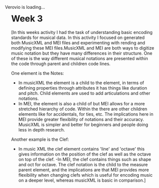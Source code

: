 <!DOCTYPE html>
<html lang="en">
<head>
    <meta charset="utf-8">
    <title>My Piece in Verovio</title>
    <style>
    html, body {
        width: 100%;
        height: 100%;
        margin: 0;
    }
    .header {
        padding: 20px;
        height:80px;
    }
    #app {
        height: auto;
        width: 100%;
        position: absolute;
        top: 80px;
        bottom: 0;
    }
    </style>
</head>
<body>
    <div class="header"><h1>Week 3</h1>
        <p>[In this weeks activity I had the task of understanding basic encoding standards for musical data. In this activity I focused on generated both MusicXML and MEI files and experimenting with rending and modifying these MEI files.MusicXML and MEI are both ways to digitize music notation but they have many differences in their structure. One of these is the way different musical notations are presented within the code through parent and children code lines. 

One element is the Notes:
- In musicXML the <note> element is a child to the <measure> element, in terms of defining properties through attributes it has things like duration and pitch. Child elements are used to add articulations and other notations. 
- In MEI, the <note> element is also a child of <measure> but MEI allows for a more stretched hierarchy of code. Within the <note> there are other children elements like <accid> for accidentals, <tie> for ties, etc. 
The implications here in MEI provide greater flexibility of notations and their accuracy. MusicXML is simpler and better for beginners and people doing less in depth research. 

Another example is the Clef:
- In music XML the clef element contains 'line' and 'octave' this gives information on the position of the clef as well as the octave on top of the clef. 
-In MEI, the clef contains things such as shape and oct for octave.
The clef notation is the child to the measure parent element, and the implications are that MEI provides more flexibility when changing clefs which is useful for encoding music on a deeper level, whereas musicXML is basic in comparison.]</p></div>
    <div id="app">Verovio is loading...</div>
    <script type="module">
        import 'https://www.verovio.org/javascript/app/verovio-app.js';
        
        const options = {
            defaultView: 'responsive', // default is 'responsive', alternative is 'document'
            defaultZoom: 3, // 0-7, default is 4
            enableResponsive: true, // default is true
            enableDocument: true // default is true
        }
        
        // A MusicXML file
        var file = 'dryhands.musicxml';
        // A MEI file
        //var file = 'dryhands.mei';
        
        const app = new Verovio.App(document.getElementById("app"), options);
        fetch(file)
            .then(function(response) {
                return response.text();
            })
            .then(function(text) {
                app.loadData(text);
            });
    </script>
</body>
</html>

